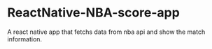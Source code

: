 # ReactNative-NBA-score-app

A react native app that fetchs data from nba api and show the match information.
